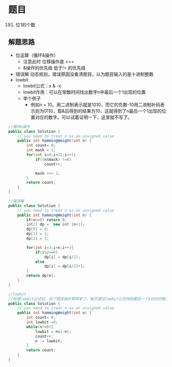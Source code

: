 # 题目
191. 位1的个数

## 解题思路
- 位运算（循环&操作）
    + 注意此时 位移操作是 <<=
    + &操作的优先级 低于!= 的优先级
- 错误解 动态规划，错误原因没看清题目，以为题目输入的是十进制整数
- lowbit
    + lowbit公式：x & -x
    + lowbit作用：可以在常数时间找出数字n中最后一个1出现的位置
    + 举个例子
        * 例如n = 10。用二进制表示就是1010，而它的负数-10用二进制补码表示则为0110，取&后得到的结果为10，这就得到了n最后一个1出现的位置对应的数字。可以试着证明一下，这里就不写了。


```java
//循环&操作
public class Solution {
    // you need to treat n as an unsigned value
    public int hammingWeight(int n) {
        int count= 0;
        int mask = 1;
        for(int i=0;i<32;i++){
            if((n&mask) !=0)
                count++;

            mask <<= 1;
        }
        return count;
    }
}
```

```java
//错误解
public class Solution {
    // you need to treat n as an unsigned value
    public int hammingWeight(int n) {
        if(n<=0) return 0;
        int[] dp =  new int [n+1];
        dp[0] = 0;
        dp[1] = 1;
        dp[2] = 1;

        for(int i=3;i<n;i++){
            if(i%2==0)
                dp[i] = dp[i/2];
            else
                dp[i] = dp[i/2]+1;
        }
        return dp[n];
    }
}
```

```java
//lowbit
//知道lowbit公式后，这个题目就非常简单了。每次通过lowbit公式找到最后一个1对应的数，然后将它减去，直到n为0为止。统计减法操作的次数即可。
public class Solution {
    // you need to treat n as an unsigned value
    public int hammingWeight(int n) {
        int count= 0;
        int lowbit =0;
        while(n!=0){
            lowbit = n&(-n);
            count++;
            n -= lowbit;
        }
        return count;
    }
}
```

